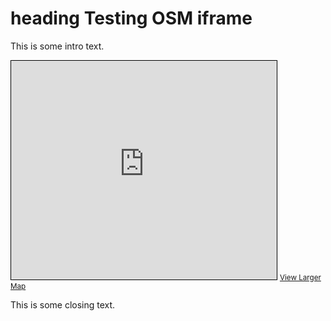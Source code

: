 # heading Testing OSM iframe

This is some intro text. 

<iframe width="425" height="350" src="https://www.openstreetmap.org/export/embed.html?bbox=-4.450203180313111%2C36.71817253686705%2C-4.447963535785676%2C36.7191314404007&amp;layer=transportmap&amp;marker=36.71865199013015%2C-4.449083358049393" style="border: 1px solid black"></iframe>
<small><a href="https://www.openstreetmap.org/?mlat=36.71865&amp;mlon=-4.44908#map=20/36.71865/-4.44908&amp;layers=T">View Larger Map</a></small>


This is some closing text.
